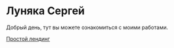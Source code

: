

# Луняка Сергей

Добрый день, тут вы можете ознакомиться с моими работами.

[Простой лендинг](https://lunyak.github.io/Lending_simple/ "Простой лендинг")


